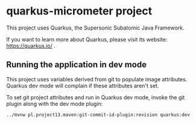 # quarkus-micrometer project

This project uses Quarkus, the Supersonic Subatomic Java Framework.

If you want to learn more about Quarkus, please visit its website: https://quarkus.io/ .

## Running the application in dev mode

This project uses variables derived from git to populate image attributes.
Quarkus dev mode will complain if these attributes aren't set.

To set git project attributes and run in Quarkus dev mode, invoke the git plugin along with the dev mode plugin:

```bash
../mvnw pl.project13.maven:git-commit-id-plugin:revision quarkus:dev
```
